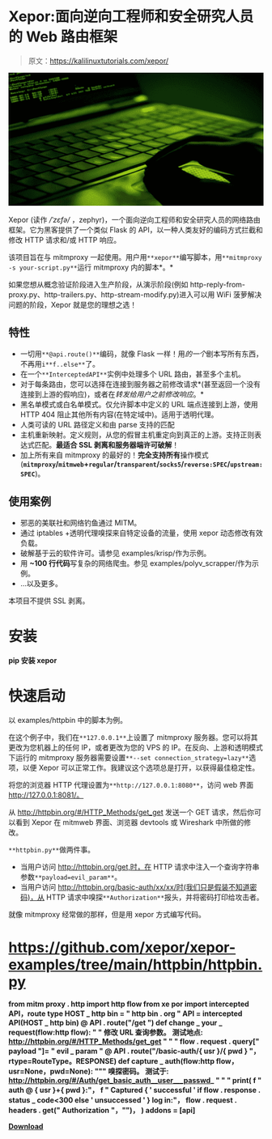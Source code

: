 # Xepor:面向逆向工程师和安全研究人员的 Web 路由框架

> 原文：<https://kalilinuxtutorials.com/xepor/>

[![](img//9b3111717e6ef45924f4897ae833b634.png)](https://blogger.googleusercontent.com/img/b/R29vZ2xl/AVvXsEj6SVXDv2VB_BMFZ4RDOeTVtmpQgLgh1xUsTSnVIUCY09Yhpgq8l11DXeRk_rHXrpbjf5b7svrp8oJSbDfFom5UK3tNzXrIiPAeXQQWe1zVYwnjwmEHSYiaLWZ5XeLXPqaAWwFp0yEYQTDJjQDXQfudFiNQT0QGhBiNuwWawVmOAkKETU2p_VO77-Gt/s728/h41%20(1).png)

Xepor (读作 */ˈzɛfə/* ，zephyr)，一个面向逆向工程师和安全研究人员的网络路由框架。它为黑客提供了一个类似 Flask 的 API，以一种人类友好的编码方式拦截和修改 HTTP 请求和/或 HTTP 响应。

该项目旨在与 mitmproxy 一起使用。用户用`**xepor**`编写脚本，用`**mitmproxy -s your-script.py**`运行 mitmproxy 内的脚本*。*

如果您想从概念验证阶段进入生产阶段，从演示阶段(例如 http-reply-from-proxy.py、http-trailers.py、http-stream-modify.py)进入可以用 WiFi 菠萝解决问题的阶段，Xepor 就是您的理想之选！

## 特性

*   一切用`**@api.route()**`编码，就像 Flask 一样！用*的一个*剧本写所有东西，不再用`i**f..else**`了。
*   在一个`**InterceptedAPI**`实例中处理多个 URL 路由，甚至多个主机。
*   对于每条路由，您可以选择在连接到服务器之前修改请求*(甚至返回一个没有连接到上游的假响应)，或者在*转发给用户之前修改响应*。*
*   黑名单模式或白名单模式。仅允许脚本中定义的 URL 端点连接到上游，使用 HTTP 404 阻止其他所有内容(在特定域中)。适用于透明代理。
*   人类可读的 URL 路径定义和由 parse 支持的匹配
*   主机重新映射。定义规则，从您的假冒主机重定向到真正的上游。支持正则表达式匹配。**最适合 SSL 剥离和服务器端许可破解**！
*   加上所有来自 mitmproxy 的最好的！**完全支持所有**操作模式(**`mitmproxy`/`mitmweb`+`regular`/`transparent`/`socks5`/`reverse:SPEC`/`upstream:SPEC`**)。

## 使用案例

*   邪恶的美联社和网络钓鱼通过 MITM。
*   通过 iptables +透明代理嗅探来自特定设备的流量，使用 xepor 动态修改有效负载。
*   破解基于云的软件许可。请参见 examples/krisp/作为示例。
*   用 **~100 行代码**写复杂的网络爬虫。参见 examples/polyv_scrapper/作为示例。
*   …以及更多。

本项目不提供 SSL 剥离。

# 安装

**pip 安装 xepor**

# 快速启动

以 examples/httpbin 中的脚本为例。

在这个例子中，我们在`**127.0.0.1**`上设置了 mitmproxy 服务器。您可以将其更改为您机器上的任何 IP，或者更改为您的 VPS 的 IP。在反向、上游和透明模式下运行的 mitmproxy 服务器需要设置`**--set connection_strategy=lazy**`选项，以便 Xepor 可以正常工作。我建议这个选项总是打开，以获得最佳稳定性。

将您的浏览器 HTTP 代理设置为`**http://127.0.0.1:8080**`，访问 web 界面 http://127.0.0.1:8081/。

从 http://httpbin.org/#/HTTP_Methods/get_get 发送一个 GET 请求，然后你可以看到 Xepor 在 mitmweb 界面、浏览器 devtools 或 Wireshark 中所做的修改。

`**httpbin.py**`做两件事。

*   当用户访问 http://httpbin.org/get,时，在 HTTP 请求中注入一个查询字符串参数`**payload=evil_param**`。
*   当用户访问 http://httpbin.org/basic-auth/xx/xx/时(我们只是假装不知道密码)，从 HTTP 请求中嗅探`**Authorization**`报头，并将密码打印给攻击者。

就像 mitmproxy 经常做的那样，但是用 xepor 方式编写代码。

# https://github.com/xepor/xepor-examples/tree/main/httpbin/httpbin.py

**from mitm proxy . http import http flow
from xe por import intercepted API，route type
HOST _ http bin = " http bin . org "
API = intercepted API(HOST _ http bin)
@ API . route("/get ")
def change _ your _ request(flow:http flow):
" "
修改 URL 查询参数。
测试地点:
http://httpbin.org/#/HTTP_Methods/get_get
" " "
flow . request . query[" payload "]= " evil _ param "
@ API . route("/basic-auth/{ usr }/{ pwd } "，rtype=RouteType。RESPONSE)
def capture _ auth(flow:http flow，usr=None，pwd=None):
"""
嗅探密码。
测试于:
http://httpbin.org/#/Auth/get_basic_auth__user___passwd_
" " "
print(
f " auth @ { usr }+{ pwd }:"，
f " Captured { ' successful ' if flow . response . status _ code<300 else ' unsuccessed ' } log in:"，
flow . request . headers . get(" Authorization "，"")，
)
addons = [api]**

[**Download**](https://github.com/xepor/xepor)